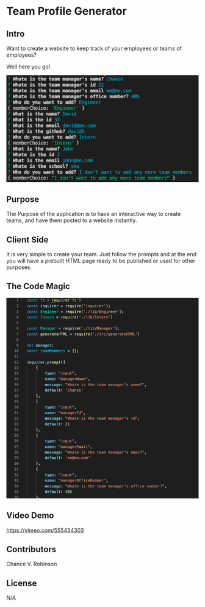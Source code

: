 # Team Profile Generator

## Intro

Want to create a website to keep track of your employees or teams of employees?

Well here you go!

![Screenshot](Develop/Images/Top.png)

## Purpose

The Purpose of the application is to have an interactive way to create teams, and have them posted to a website instantly.

## Client Side

It is very simple to create your team. Just follow the prompts and at the end you will have a prebuilt HTML page ready to be published or used for other purposes.

## The Code Magic

![Screenshot](Develop/Images/Code.png)

## Video Demo

https://vimeo.com/555434303

## Contributors

Chance V. Robinson

## License
 
N/A
